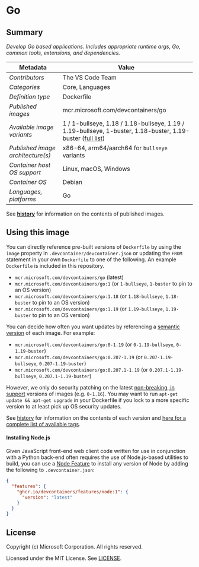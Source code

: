 # Go

## Summary

*Develop Go based applications. Includes appropriate runtime args, Go, common tools, extensions, and dependencies.*

| Metadata | Value |
|----------|-------|
| *Contributors* | The VS Code Team |
| *Categories* | Core, Languages |
| *Definition type* | Dockerfile |
| *Published images* | mcr.microsoft.com/devcontainers/go |
| *Available image variants* | 1 / 1-bullseye, 1.18 / 1.18-bullseye, 1.19 / 1.19-bullseye, 1-buster, 1.18-buster, 1.19-buster  ([full list](https://mcr.microsoft.com/v2/devcontainers/go/tags/list)) |
| *Published image architecture(s)* | x86-64, arm64/aarch64 for `bullseye` variants |
| *Container host OS support* | Linux, macOS, Windows |
| *Container OS* | Debian |
| *Languages, platforms* | Go |

See **[history](history)** for information on the contents of published images.

## Using this image

You can directly reference pre-built versions of `Dockerfile` by using the `image` property in `.devcontainer/devcontainer.json` or updating the `FROM` statement in your own  `Dockerfile` to one of the following. An example `Dockerfile` is included in this repository.

- `mcr.microsoft.com/devcontainers/go` (latest)
- `mcr.microsoft.com/devcontainers/go:1` (or `1-bullseye`, `1-buster` to pin to an OS version)
- `mcr.microsoft.com/devcontainers/go:1.18` (or `1.18-bullseye`, `1.18-buster` to pin to an OS version)
- `mcr.microsoft.com/devcontainers/go:1.19` (or `1.19-bullseye`, `1.19-buster` to pin to an OS version)

You can decide how often you want updates by referencing a [semantic version](https://semver.org/) of each image. For example:

- `mcr.microsoft.com/devcontainers/go:0-1.19` (or `0-1.19-bullseye`, `0-1.19-buster`)
- `mcr.microsoft.com/devcontainers/go:0.207-1.19` (or `0.207-1.19-bullseye`, `0.207-1.19-buster`)
- `mcr.microsoft.com/devcontainers/go:0.207.1-1.19` (or `0.207.1-1.19-bullseye`, `0.207.1-1.19-buster`)

However, we only do security patching on the latest [non-breaking, in support](https://github.com/microsoft/vscode-dev-containers/issues/532) versions of images (e.g. `0-1.16`). You may want to run `apt-get update && apt-get upgrade` in your Dockerfile if you lock to a more specific version to at least pick up OS security updates.

See [history](history) for information on the contents of each version and [here for a complete list of available tags](https://mcr.microsoft.com/v2/devcontainers/go/tags/list).


#### Installing Node.js

Given JavaScript front-end web client code written for use in conjunction with a Python back-end often requires the use of Node.js-based utilities to build, you can use a [Node Feature](https://github.com/devcontainers/features/tree/main/src/node) to install any version of Node by adding the following to `.devcontainer.json`:

```json
{
  "features": {
    "ghcr.io/devcontainers/features/node:1": {
      "version": "latest"
    }
  }
}
```

## License

Copyright (c) Microsoft Corporation. All rights reserved.

Licensed under the MIT License. See [LICENSE](https://github.com/microsoft/vscode-dev-containers/blob/main/LICENSE).
